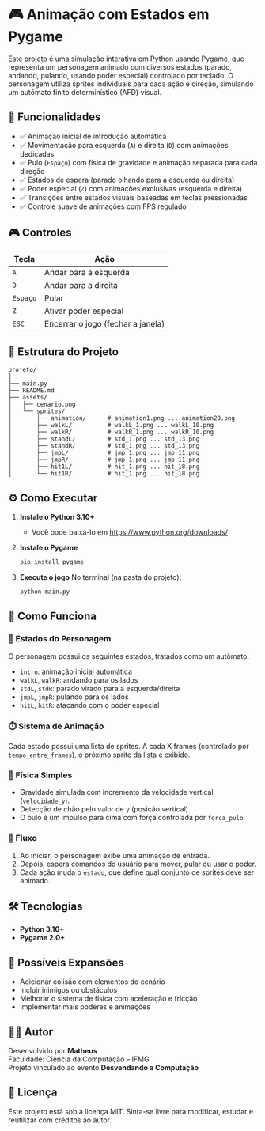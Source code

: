 # 🎮 Animação com Estados em Pygame

Este projeto é uma simulação interativa em Python usando Pygame, que representa um personagem animado com diversos estados (parado, andando, pulando, usando poder especial) controlado por teclado. O personagem utiliza sprites individuais para cada ação e direção, simulando um autômato finito determinístico (AFD) visual.

## 📌 Funcionalidades

- ✅ Animação inicial de introdução automática
- ✅ Movimentação para esquerda (`A`) e direita (`D`) com animações dedicadas
- ✅ Pulo (`Espaço`) com física de gravidade e animação separada para cada direção
- ✅ Estados de espera (parado olhando para a esquerda ou direita)
- ✅ Poder especial (`Z`) com animações exclusivas (esquerda e direita)
- ✅ Transições entre estados visuais baseadas em teclas pressionadas
- ✅ Controle suave de animações com FPS regulado

## 🎮 Controles

| Tecla       | Ação                                |
|-------------|-------------------------------------|
| `A`         | Andar para a esquerda               |
| `D`         | Andar para a direita                |
| `Espaço`    | Pular                               |
| `Z`         | Ativar poder especial               |
| `ESC`       | Encerrar o jogo (fechar a janela)   |

## 📁 Estrutura do Projeto

```
projeto/
│
├── main.py
├── README.md
├── assets/
│   ├── cenario.png
│   └── sprites/
│       ├── animation/      # animation1.png ... animation20.png
│       ├── walkL/          # walkL_1.png ... walkL_10.png
│       ├── walkR/          # walkR_1.png ... walkR_10.png
│       ├── standL/         # std_1.png ... std_13.png
│       ├── standR/         # std_1.png ... std_13.png
│       ├── jmpL/           # jmp_1.png ... jmp_11.png
│       ├── jmpR/           # jmp_1.png ... jmp_11.png
│       ├── hit1L/          # hit_1.png ... hit_18.png
│       └── hit1R/          # hit_1.png ... hit_18.png
```

## ⚙️ Como Executar

1. **Instale o Python 3.10+**
   - Você pode baixá-lo em https://www.python.org/downloads/

2. **Instale o Pygame**
   ```bash
   pip install pygame
   ```

3. **Execute o jogo**
   No terminal (na pasta do projeto):
   ```bash
   python main.py
   ```

## 🧠 Como Funciona

### 🧱 Estados do Personagem

O personagem possui os seguintes estados, tratados como um autômato:

- `intro`: animação inicial automática
- `walkL`, `walkR`: andando para os lados
- `stdL`, `stdR`: parado virado para a esquerda/direita
- `jmpL`, `jmpR`: pulando para os lados
- `hitL`, `hitR`: atacando com o poder especial

### ⏱️ Sistema de Animação

Cada estado possui uma lista de sprites. A cada X frames (controlado por `tempo_entre_frames`), o próximo sprite da lista é exibido.

### 🧲 Física Simples

- Gravidade simulada com incremento da velocidade vertical (`velocidade_y`).
- Detecção de chão pelo valor de `y` (posição vertical).
- O pulo é um impulso para cima com força controlada por `forca_pulo`.

### 🔁 Fluxo

1. Ao iniciar, o personagem exibe uma animação de entrada.
2. Depois, espera comandos do usuário para mover, pular ou usar o poder.
3. Cada ação muda o `estado`, que define qual conjunto de sprites deve ser animado.

## 🛠️ Tecnologias

- **Python 3.10+**
- **Pygame 2.0+**

## 📌 Possíveis Expansões

- Adicionar colisão com elementos do cenário
- Incluir inimigos ou obstáculos
- Melhorar o sistema de física com aceleração e fricção
- Implementar mais poderes e animações

## 👨‍💻 Autor

Desenvolvido por **Matheus**  
Faculdade: Ciência da Computação – IFMG  
Projeto vinculado ao evento **Desvendando a Computação**

## 📝 Licença

Este projeto está sob a licença MIT. Sinta-se livre para modificar, estudar e reutilizar com créditos ao autor.

